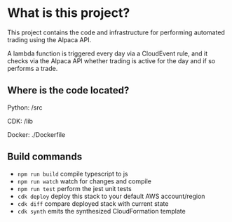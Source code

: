 # What is this project?

This project contains the code and infrastructure for performing automated trading using the Alpaca API.

A lambda function is triggered every day via a CloudEvent rule, and it checks via the Alpaca API whether trading is active for the day and if so performs a trade.

## Where is the code located?

Python: /src

CDK: /lib

Docker: ./Dockerfile

## Build commands

- `npm run build` compile typescript to js
- `npm run watch` watch for changes and compile
- `npm run test` perform the jest unit tests
- `cdk deploy` deploy this stack to your default AWS account/region
- `cdk diff` compare deployed stack with current state
- `cdk synth` emits the synthesized CloudFormation template
